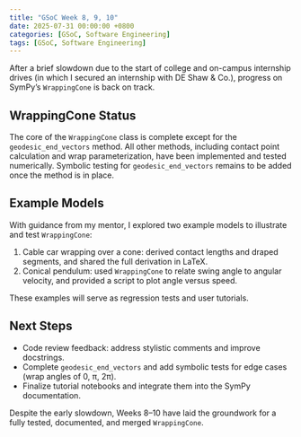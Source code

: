 ```yaml
---
title: "GSoC Week 8, 9, 10"
date: 2025-07-31 00:00:00 +0800
categories: [GSoC, Software Engineering]
tags: [GSoC, Software Engineering]
---
```


After a brief slowdown due to the start of college and on-campus internship drives (in which I secured an internship with DE Shaw & Co.), progress on SymPy’s `WrappingCone` is back on track.

## WrappingCone Status

The core of the `WrappingCone` class is complete except for the `geodesic_end_vectors` method. All other methods, including contact point calculation and wrap parameterization, have been implemented and tested numerically. Symbolic testing for `geodesic_end_vectors` remains to be added once the method is in place.

## Example Models

With guidance from my mentor, I explored two example models to illustrate and test `WrappingCone`:

1. Cable car wrapping over a cone: derived contact lengths and draped segments, and shared the full derivation in LaTeX.
2. Conical pendulum: used `WrappingCone` to relate swing angle to angular velocity, and provided a script to plot angle versus speed.

These examples will serve as regression tests and user tutorials.

## Next Steps

* Code review feedback: address stylistic comments and improve docstrings.
* Complete `geodesic_end_vectors` and add symbolic tests for edge cases (wrap angles of 0, π, 2π).
* Finalize tutorial notebooks and integrate them into the SymPy documentation.

Despite the early slowdown, Weeks 8–10 have laid the groundwork for a fully tested, documented, and merged `WrappingCone`.

